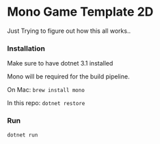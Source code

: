 # Mono Game Template 2D

Just Trying to figure out how this all works..

### Installation

Make sure to have dotnet 3.1 installed

Mono will be required for the build pipeline.

On Mac: `brew install mono` 

In this repo: `dotnet restore`

### Run

`dotnet run`
